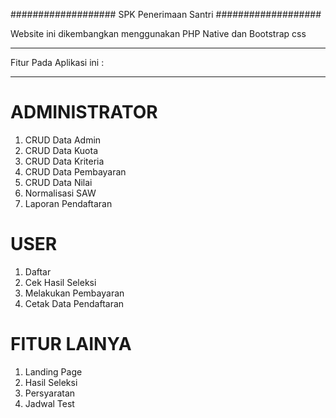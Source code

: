 
###################
SPK Penerimaan Santri
###################

Website ini dikembangkan menggunakan PHP Native dan Bootstrap css

*******************
Fitur Pada Aplikasi ini :
*******************
# ADMINISTRATOR 
1. CRUD Data Admin
2. CRUD Data Kuota
3. CRUD Data Kriteria
4. CRUD Data Pembayaran
5. CRUD Data Nilai
6. Normalisasi SAW
7. Laporan Pendaftaran

# USER
1. Daftar
2. Cek Hasil Seleksi
3. Melakukan Pembayaran
3. Cetak Data Pendaftaran

# FITUR LAINYA
1. Landing Page
2. Hasil Seleksi
3. Persyaratan
4. Jadwal Test
